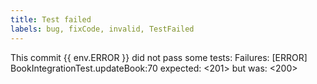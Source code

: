 ```yaml
---
title: Test failed
labels: bug, fixCode, invalid, TestFailed
---
```

This commit {{ env.ERROR }} did not pass some tests:
Failures:
[ERROR]   BookIntegrationTest.updateBook:70 expected: <201> but was: <200>
    
